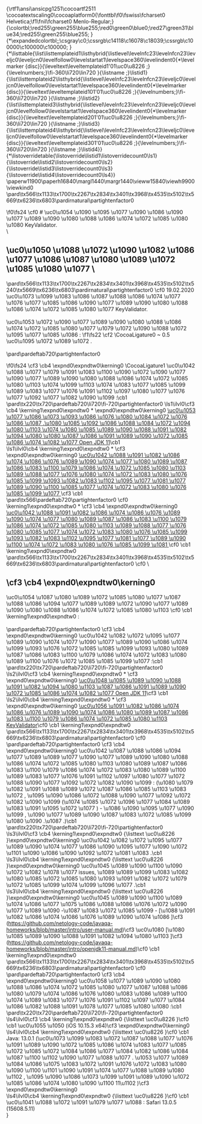 {\rtf1\ansi\ansicpg1251\cocoartf2511
\cocoatextscaling0\cocoaplatform0{\fonttbl\f0\fswiss\fcharset0 Helvetica;\f1\fnil\fcharset0 Menlo-Regular;}
{\colortbl;\red255\green255\blue255;\red0\green0\blue0;\red27\green31\blue34;\red255\green255\blue255;
}
{\*\expandedcolortbl;;\csgray\c0;\cssrgb\c14118\c16078\c18039;\cssrgb\c100000\c100000\c100000;
}
{\*\listtable{\list\listtemplateid1\listhybrid{\listlevel\levelnfc23\levelnfcn23\leveljc0\leveljcn0\levelfollow0\levelstartat1\levelspace360\levelindent0{\*\levelmarker \{disc\}}{\leveltext\leveltemplateid1\'01\uc0\u8226 ;}{\levelnumbers;}\fi-360\li720\lin720 }{\listname ;}\listid1}
{\list\listtemplateid2\listhybrid{\listlevel\levelnfc23\levelnfcn23\leveljc0\leveljcn0\levelfollow0\levelstartat1\levelspace360\levelindent0{\*\levelmarker \{disc\}}{\leveltext\leveltemplateid101\'01\uc0\u8226 ;}{\levelnumbers;}\fi-360\li720\lin720 }{\listname ;}\listid2}
{\list\listtemplateid3\listhybrid{\listlevel\levelnfc23\levelnfcn23\leveljc0\leveljcn0\levelfollow0\levelstartat1\levelspace360\levelindent0{\*\levelmarker \{disc\}}{\leveltext\leveltemplateid201\'01\uc0\u8226 ;}{\levelnumbers;}\fi-360\li720\lin720 }{\listname ;}\listid3}
{\list\listtemplateid4\listhybrid{\listlevel\levelnfc23\levelnfcn23\leveljc0\leveljcn0\levelfollow0\levelstartat1\levelspace360\levelindent0{\*\levelmarker \{disc\}}{\leveltext\leveltemplateid301\'01\uc0\u8226 ;}{\levelnumbers;}\fi-360\li720\lin720 }{\listname ;}\listid4}}
{\*\listoverridetable{\listoverride\listid1\listoverridecount0\ls1}{\listoverride\listid2\listoverridecount0\ls2}{\listoverride\listid3\listoverridecount0\ls3}{\listoverride\listid4\listoverridecount0\ls4}}
\paperw11900\paperh16840\margl1440\margr1440\vieww15840\viewh9900\viewkind0
\pard\tx566\tx1133\tx1700\tx2267\tx2834\tx3401\tx3968\tx4535\tx5102\tx5669\tx6236\tx6803\pardirnatural\partightenfactor0

\f0\fs24 \cf0 # \uc0\u1054 \u1090 \u1095 \u1077 \u1090  \u1086  \u1090 \u1077 \u1089 \u1090 \u1080 \u1088 \u1086 \u1074 \u1072 \u1085 \u1080 \u1080  KeyValidator.\
\
## \uc0\u1050 \u1088 \u1072 \u1090 \u1082 \u1086 \u1077  \u1086 \u1087 \u1080 \u1089 \u1072 \u1085 \u1080 \u1077 \
\pard\tx566\tx1133\tx1700\tx2267\tx2834\tx3401\tx3968\tx4535\tx5102\tx5240\tx5669\tx6236\tx6803\pardirnatural\partightenfactor0
\cf0 19.02.2020 \uc0\u1073 \u1099 \u1083 \u1086  \u1087 \u1088 \u1086 \u1074 \u1077 \u1076 \u1077 \u1085 \u1086  \u1090 \u1077 \u1089 \u1090 \u1080 \u1088 \u1086 \u1074 \u1072 \u1085 \u1080 \u1077  KeyValidator.\
\
\uc0\u1053 \u1072  \u1090 \u1077 \u1089 \u1090 \u1080 \u1088 \u1086 \u1074 \u1072 \u1085 \u1080 \u1077  \u1079 \u1072 \u1090 \u1088 \u1072 \u1095 \u1077 \u1085 \u1086 : 
\f1\fs22 \cf2 \CocoaLigature0 ~ 0.5 \uc0\u1095 \u1072 \u1089 \u1072 .\
\
\pard\pardeftab720\partightenfactor0

\f0\fs24 \cf3 \cb4 \expnd0\expndtw0\kerning0
\CocoaLigature1 \uc0\u1042  \u1088 \u1077 \u1079 \u1091 \u1083 \u1100 \u1090 \u1072 \u1090 \u1077  \u1090 \u1077 \u1089 \u1090 \u1080 \u1088 \u1086 \u1074 \u1072 \u1085 \u1080 \u1103  \u1074 \u1099 \u1103 \u1074 \u1083 \u1077 \u1085 \u1099  \u1089 \u1083 \u1077 \u1076 \u1091 \u1102 \u1097 \u1080 \u1077  \u1076 \u1077 \u1092 \u1077 \u1082 \u1090 \u1099 :\cb1 \
\pard\tx220\tx720\pardeftab720\li720\fi-720\partightenfactor0
\ls1\ilvl0\cf3 \cb4 \kerning1\expnd0\expndtw0 * \expnd0\expndtw0\kerning0
[\uc0\u1053 \u1077 \u1086 \u1073 \u1093 \u1086 \u1076 \u1080 \u1084 \u1072  \u1076 \u1086 \u1087 .\u1080 \u1085 \u1092 \u1086 \u1088 \u1084 \u1072 \u1094 \u1080 \u1103  \u1074  \u1080 \u1085 \u1089 \u1090 \u1088 \u1091 \u1082 \u1094 \u1080 \u1080  \u1087 \u1086  \u1091 \u1089 \u1090 \u1072 \u1085 \u1086 \u1074 \u1082 \u1077  Open JDK 11](https://github.com/viktoria-sap/homework1/issues/1)\cb1 \
\ls1\ilvl0\cb4 \kerning1\expnd0\expndtw0 * \cf3 \expnd0\expndtw0\kerning0
[\uc0\u1042  \u1088 \u1091 \u1082 \u1086 \u1074 \u1086 \u1076 \u1089 \u1090 \u1074 \u1077  \u1080 \u1089 \u1087 \u1086 \u1083 \u1100 \u1079 \u1086 \u1074 \u1072 \u1085 \u1080 \u1103  \u1089 \u1088 \u1077 \u1076 \u1080  \u1074 \u1072 \u1083 \u1080 \u1076 \u1085 \u1099 \u1093  \u1082 \u1083 \u1102 \u1095 \u1077 \u1081  \u1077 \u1089 \u1090 \u1100  \u1085 \u1077 \u1074 \u1072 \u1083 \u1080 \u1076 \u1085 \u1099 \u1077 ](https://github.com/viktoria-sap/homework1/issues/2)\cf3 \cb1 \
\pard\tx566\pardeftab720\partightenfactor0
\cf0 \kerning1\expnd0\expndtw0 * \cf3 \cb4 \expnd0\expndtw0\kerning0
[\uc0\u1042  \u1088 \u1091 \u1082 \u1086 \u1074 \u1086 \u1076 \u1089 \u1090 \u1074 \u1077  \u1080 \u1089 \u1087 \u1086 \u1083 \u1100 \u1079 \u1086 \u1074 \u1072 \u1085 \u1080 \u1103  \u1089 \u1088 \u1077 \u1076 \u1080  \u1085 \u1077 \u1074 \u1072 \u1083 \u1080 \u1076 \u1085 \u1099 \u1093  \u1082 \u1083 \u1102 \u1095 \u1077 \u1081  \u1077 \u1089 \u1090 \u1100  \u1074 \u1072 \u1083 \u1080 \u1076 \u1085 \u1099 \u1081 ](https://github.com/viktoria-sap/homework1/issues/3)\cf0 \cb1 \kerning1\expnd0\expndtw0 \
\pard\tx566\tx1133\tx1700\tx2267\tx2834\tx3401\tx3968\tx4535\tx5102\tx5669\tx6236\tx6803\pardirnatural\partightenfactor0
\cf0 \
## \cf3 \cb4 \expnd0\expndtw0\kerning0
\uc0\u1054 \u1087 \u1080 \u1089 \u1072 \u1085 \u1080 \u1077  \u1087 \u1088 \u1086 \u1094 \u1077 \u1089 \u1089 \u1072  \u1090 \u1077 \u1089 \u1090 \u1080 \u1088 \u1086 \u1074 \u1072 \u1085 \u1080 \u1103 \cf0 \cb1 \kerning1\expnd0\expndtw0 :\
\
\pard\pardeftab720\partightenfactor0
\cf3 \cb4 \expnd0\expndtw0\kerning0
\uc0\u1042  \u1082 \u1072 \u1095 \u1077 \u1089 \u1090 \u1074 \u1077  \u1090 \u1077 \u1089 \u1090 \u1086 \u1074 \u1099 \u1093  \u1076 \u1072 \u1085 \u1085 \u1099 \u1093  \u1080 \u1089 \u1087 \u1086 \u1083 \u1100 \u1079 \u1086 \u1074 \u1072 \u1083 \u1080 \u1089 \u1100  \u1076 \u1072 \u1085 \u1085 \u1099 \u1077 :\cb1 \
\pard\tx220\tx720\pardeftab720\li720\fi-720\partightenfactor0
\ls2\ilvl0\cf3 \cb4 \kerning1\expnd0\expndtw0 * \cf3 \expnd0\expndtw0\kerning0
[\uc0\u1048 \u1085 \u1089 \u1090 \u1088 \u1091 \u1082 \u1094 \u1080 \u1103  \u1087 \u1086  \u1091 \u1089 \u1090 \u1072 \u1085 \u1086 \u1074 \u1082 \u1077  Open JDK 11](https://github.com/netology-code/javaqa-homeworks/blob/master/intro/openjdk11-manual.md)\cf3 \cb1 \
\ls2\ilvl0\cb4 \kerning1\expnd0\expndtw0 * \cf3 \expnd0\expndtw0\kerning0
[\uc0\u1056 \u1091 \u1082 \u1086 \u1074 \u1086 \u1076 \u1089 \u1090 \u1074 \u1086  \u1080 \u1089 \u1087 \u1086 \u1083 \u1100 \u1079 \u1086 \u1074 \u1072 \u1085 \u1080 \u1103  KeyValidator](https://github.com/netology-code/javaqa-homeworks/blob/master/intro/user-manual.md)\cf0 \cb1 \kerning1\expnd0\expndtw0 \
\pard\tx566\tx1133\tx1700\tx2267\tx2834\tx3401\tx3968\tx4535\tx5102\tx5669\tx6236\tx6803\pardirnatural\partightenfactor0
\cf0 \
\pard\pardeftab720\partightenfactor0
\cf3 \cb4 \expnd0\expndtw0\kerning0
\uc0\u1042  \u1087 \u1088 \u1086 \u1094 \u1077 \u1089 \u1089 \u1077  \u1090 \u1077 \u1089 \u1090 \u1080 \u1088 \u1086 \u1074 \u1072 \u1085 \u1080 \u1103  \u1080 \u1089 \u1087 \u1086 \u1083 \u1100 \u1079 \u1086 \u1074 \u1072 \u1083 \u1080 \u1089 \u1100  \u1089 \u1083 \u1077 \u1076 \u1091 \u1102 \u1097 \u1080 \u1077  \u1072 \u1088 \u1090 \u1077 \u1092 \u1072 \u1082 \u1090 \u1099 : (\u1080 \u1079  \u1082 \u1091 \u1088 \u1089 \u1072  \u1087 \u1086 \u1085 \u1103 \u1083 \u1072 , \u1095 \u1090 \u1086  \u1072 \u1088 \u1090 \u1077 \u1092 \u1072 \u1082 \u1090 \u1099  (\u1074  \u1085 \u1072 \u1096 \u1077 \u1084  \u1089 \u1083 \u1091 \u1095 \u1072 \u1077 ) - \u1086 \u1090 \u1095 \u1077 \u1090 \u1099 , \u1090 \u1077 \u1089 \u1090  \u1087 \u1083 \u1072 \u1085 \u1099  \u1080  \u1090 .\u1087 .)\cb1 \
\pard\tx220\tx720\pardeftab720\li720\fi-720\partightenfactor0
\ls3\ilvl0\cf3 \cb4 \kerning1\expnd0\expndtw0 {\listtext	\uc0\u8226 	}\expnd0\expndtw0\kerning0
\uc0\u1042  \u1082 \u1072 \u1095 \u1077 \u1089 \u1090 \u1074 \u1077  \u1086 \u1090 \u1095 \u1077 \u1090 \u1072  \u1101 \u1090 \u1086 \u1090  \u1092 \u1072 \u1081 \u1083 .\cb1 \
\ls3\ilvl0\cb4 \kerning1\expnd0\expndtw0 {\listtext	\uc0\u8226 	}\expnd0\expndtw0\kerning0
\uc0\u1045 \u1089 \u1090 \u1100  \u1090 \u1072 \u1082 \u1078 \u1077  issues, \u1089 \u1089 \u1099 \u1083 \u1082 \u1080  \u1085 \u1072  \u1085 \u1080 \u1093  \u1091 \u1082 \u1072 \u1079 \u1072 \u1085 \u1099  \u1074 \u1099 \u1096 \u1077 .\cb1 \
\ls3\ilvl0\cb4 \kerning1\expnd0\expndtw0 {\listtext	\uc0\u8226 	}\expnd0\expndtw0\kerning0
\uc0\u1045 \u1089 \u1090 \u1100  \u1089 \u1074 \u1086 \u1077 \u1075 \u1086  \u1088 \u1086 \u1076 \u1072  \u1090 \u1077 \u1089 \u1090 -\u1087 \u1083 \u1072 \u1085 \u1099  - [\u1088 \u1091 \u1082 \u1086 \u1074 \u1086 \u1076 \u1089 \u1090 \u1074 \u1086 ]\cf3 (https://github.com/netology-code/javaqa-homeworks/blob/master/intro/user-manual.md)\cf3  \uc0\u1080  [\u1080 \u1085 \u1089 \u1090 \u1088 \u1091 \u1082 \u1094 \u1080 \u1103 ]\cf3 (https://github.com/netology-code/javaqa-homeworks/blob/master/intro/openjdk11-manual.md)\cf0 \cb1 \kerning1\expnd0\expndtw0 \
\pard\tx566\tx1133\tx1700\tx2267\tx2834\tx3401\tx3968\tx4535\tx5102\tx5669\tx6236\tx6803\pardirnatural\partightenfactor0
\cf0 \
\pard\pardeftab720\partightenfactor0
\cf3 \cb4 \expnd0\expndtw0\kerning0
\uc0\u1058 \u1077 \u1089 \u1090 \u1080 \u1088 \u1086 \u1074 \u1072 \u1085 \u1080 \u1077  \u1087 \u1088 \u1086 \u1080 \u1079 \u1074 \u1086 \u1076 \u1080 \u1083 \u1086 \u1089 \u1100  \u1074  \u1089 \u1083 \u1077 \u1076 \u1091 \u1102 \u1097 \u1077 \u1084  \u1086 \u1082 \u1088 \u1091 \u1078 \u1077 \u1085 \u1080 \u1080 :\cb1 \
\pard\tx220\tx720\pardeftab720\li720\fi-720\partightenfactor0
\ls4\ilvl0\cf3 \cb4 \kerning1\expnd0\expndtw0 {\listtext	\uc0\u8226 	}\cf0 \cb1 \uc0\u1055 \u1050  (iOS 10.15.3 x64)\cf3 \expnd0\expndtw0\kerning0
\
\ls4\ilvl0\cb4 \kerning1\expnd0\expndtw0 {\listtext	\uc0\u8226 	}\cf0 \cb1 Java: 13.0.1 (\uc0\u1073 \u1099 \u1083 \u1072  \u1087 \u1088 \u1077 \u1076 \u1091 \u1089 \u1090 \u1072 \u1085 \u1086 \u1074 \u1083 \u1077 \u1085 \u1072  \u1085 \u1072  \u1084 \u1086 \u1077 \u1084  \u1082 \u1086 \u1084 \u1087 \u1100 \u1102 \u1090 \u1077 \u1088 \u1077 . \u1053 \u1077  \u1089 \u1084 \u1086 \u1075 \u1083 \u1072  \u1091 \u1076 \u1072 \u1083 \u1080 \u1090 \u1100  \u1101 \u1090 \u1091  \u1074 \u1077 \u1088 \u1089 \u1080 \u1102 , \u1095 \u1090 \u1086 \u1073 \u1099  \u1091 \u1089 \u1090 \u1072 \u1085 \u1086 \u1074 \u1080 \u1090 \u1100  11\u1102 )\cf3 \expnd0\expndtw0\kerning0
\
\ls4\ilvl0\cb4 \kerning1\expnd0\expndtw0 {\listtext	\uc0\u8226 	}\cf0 \cb1 \uc0\u1041 \u1088 \u1072 \u1091 \u1079 \u1077 \u1088 : Safari 13.0.5 (15608.5.11)\
}